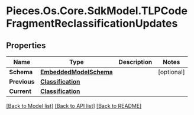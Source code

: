 # Pieces.Os.Core.SdkModel.TLPCodeFragmentReclassificationUpdates

## Properties

Name | Type | Description | Notes
------------ | ------------- | ------------- | -------------
**Schema** | [**EmbeddedModelSchema**](EmbeddedModelSchema.md) |  | [optional] 
**Previous** | [**Classification**](Classification.md) |  | 
**Current** | [**Classification**](Classification.md) |  | 

[[Back to Model list]](../README.md#documentation-for-models) [[Back to API list]](../README.md#documentation-for-api-endpoints) [[Back to README]](../README.md)


